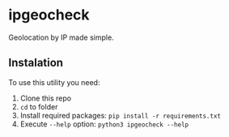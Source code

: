 # ipgeocheck

Geolocation by IP made simple.

## Instalation

To use this utility you need:

1. Clone this repo
2. `cd` to folder
3. Install required packages: `pip install -r requirements.txt`
4. Execute `--help` option: `python3 ipgeocheck --help`